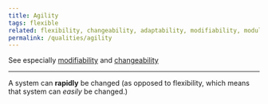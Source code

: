 ```yaml
---
title: Agility
tags: flexible
related: flexibility, changeability, adaptability, modifiability, modularity
permalink: /qualities/agility
---
```


See especially [modifiability](/qualities/modifiability) and [changeability](/qualities/changeability)

<hr class="with-no-margin"/>

A system can **rapidly** be changed (as opposed to flexibility, which means that system can _easily_ be changed.)


